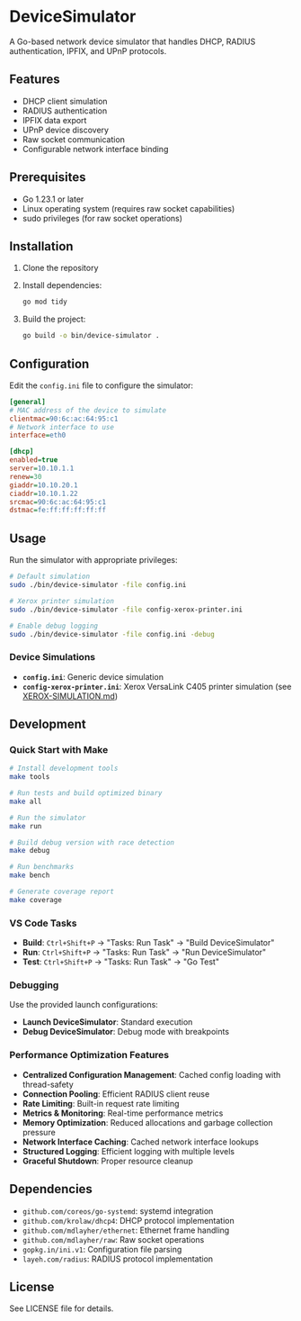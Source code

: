 # DeviceSimulator

A Go-based network device simulator that handles DHCP, RADIUS authentication, IPFIX, and UPnP protocols.

## Features

- DHCP client simulation
- RADIUS authentication
- IPFIX data export
- UPnP device discovery
- Raw socket communication
- Configurable network interface binding

## Prerequisites

- Go 1.23.1 or later
- Linux operating system (requires raw socket capabilities)
- sudo privileges (for raw socket operations)

## Installation

1. Clone the repository
2. Install dependencies:
   ```bash
   go mod tidy
   ```

3. Build the project:
   ```bash
   go build -o bin/device-simulator .
   ```

## Configuration

Edit the `config.ini` file to configure the simulator:

```ini
[general]
# MAC address of the device to simulate
clientmac=90:6c:ac:64:95:c1
# Network interface to use
interface=eth0

[dhcp]
enabled=true
server=10.10.1.1
renew=30
giaddr=10.10.20.1
ciaddr=10.10.1.22
srcmac=90:6c:ac:64:95:c1
dstmac=fe:ff:ff:ff:ff:ff
```

## Usage

Run the simulator with appropriate privileges:

```bash
# Default simulation
sudo ./bin/device-simulator -file config.ini

# Xerox printer simulation
sudo ./bin/device-simulator -file config-xerox-printer.ini

# Enable debug logging
sudo ./bin/device-simulator -file config.ini -debug
```

### Device Simulations

- **`config.ini`**: Generic device simulation
- **`config-xerox-printer.ini`**: Xerox VersaLink C405 printer simulation (see [XEROX-SIMULATION.md](XEROX-SIMULATION.md))

## Development

### Quick Start with Make

```bash
# Install development tools
make tools

# Run tests and build optimized binary
make all

# Run the simulator
make run

# Build debug version with race detection
make debug

# Run benchmarks
make bench

# Generate coverage report
make coverage
```

### VS Code Tasks

- **Build**: `Ctrl+Shift+P` → "Tasks: Run Task" → "Build DeviceSimulator"
- **Run**: `Ctrl+Shift+P` → "Tasks: Run Task" → "Run DeviceSimulator"
- **Test**: `Ctrl+Shift+P` → "Tasks: Run Task" → "Go Test"

### Debugging

Use the provided launch configurations:
- **Launch DeviceSimulator**: Standard execution  
- **Debug DeviceSimulator**: Debug mode with breakpoints

### Performance Optimization Features

- **Centralized Configuration Management**: Cached config loading with thread-safety
- **Connection Pooling**: Efficient RADIUS client reuse
- **Rate Limiting**: Built-in request rate limiting
- **Metrics & Monitoring**: Real-time performance metrics
- **Memory Optimization**: Reduced allocations and garbage collection pressure
- **Network Interface Caching**: Cached network interface lookups
- **Structured Logging**: Efficient logging with multiple levels
- **Graceful Shutdown**: Proper resource cleanup

## Dependencies

- `github.com/coreos/go-systemd`: systemd integration
- `github.com/krolaw/dhcp4`: DHCP protocol implementation
- `github.com/mdlayher/ethernet`: Ethernet frame handling
- `github.com/mdlayher/raw`: Raw socket operations
- `gopkg.in/ini.v1`: Configuration file parsing
- `layeh.com/radius`: RADIUS protocol implementation

## License

See LICENSE file for details.